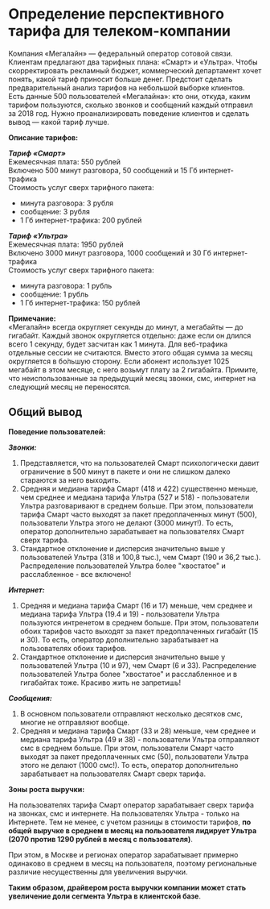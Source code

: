 # Определение перспективного тарифа для телеком-компании

Компания «Мегалайн» — федеральный оператор сотовой связи. Клиентам предлагают два тарифных плана: «Смарт» и «Ультра». Чтобы скорректировать рекламный бюджет, коммерческий департамент хочет понять, какой тариф приносит больше денег.
Предстоит сделать предварительный анализ тарифов на небольшой выборке клиентов. Есть данные 500 пользователей «Мегалайна»: кто они, откуда, каким тарифом пользуются, сколько звонков и сообщений каждый отправил за 2018 год. Нужно проанализировать поведение клиентов и сделать вывод — какой тариф лучше.

**Описание тарифов:**  

***Тариф «Смарт»***  
Ежемесячная плата: 550 рублей  
Включено 500 минут разговора, 50 сообщений и 15 Гб интернет-трафика  
Стоимость услуг сверх тарифного пакета:
- минута разговора: 3 рубля  
- сообщение: 3 рубля  
- 1 Гб интернет-трафика: 200 рублей  

***Тариф «Ультра»***  
Ежемесячная плата: 1950 рублей  
Включено 3000 минут разговора, 1000 сообщений и 30 Гб интернет-трафика  
Стоимость услуг сверх тарифного пакета:
- минута разговора: 1 рубль  
- сообщение: 1 рубль  
- 1 Гб интернет-трафика: 150 рублей  

**Примечание:**  
«Мегалайн» всегда округляет секунды до минут, а мегабайты — до гигабайт. Каждый звонок округляется отдельно: даже если он длился всего 1 секунду, будет засчитан как 1 минута.
Для веб-трафика отдельные сессии не считаются. Вместо этого общая сумма за месяц округляется в бо́льшую сторону. Если абонент использует 1025 мегабайт в этом месяце, с него возьмут плату за 2 гигабайта. Примите, что неиспользованные за предыдущий месяц звонки, смс, интернет на следующий месяц не переносятся.

## Общий вывод

**Поведение пользователей:**

***Звонки:***  

1. Представляется, что на пользователей Смарт психологически давит ограничение в 500 минут в пакете и они не слишком далеко стараются за него выходить.
2. Средняя и медиана тарифа Смарт (418 и 422) существенно меньше, чем среднее и медиана тарифа Ультра (527 и 518) - пользователи Ультра разговаривают в среднем больше. При этом, пользователи тарифа Смарт часто выходят за пакет предоплаченных минут (500), пользователи Ультра этого не делают (3000 минут!). То есть, оператор дополнительно зарабатывает на пользователях Смарт сверх тарифа.  
3. Стандартное отклонение и дисперсия значительно выше у пользователей Ультра (318 и 100,8 тыс.), чем Смарт (190 и 36,2 тыс.). Распределение пользователей Ультра более "хвостатое" и расслабленное - все включено!


***Интернет:***  
1. Средняя и медиана тарифа Смарт (16 и 17) меньше, чем среднее и медиана тарифа Ультра (19.4 и 19) - пользователи Ультра пользуются интренетом в среднем больше. При этом, пользователи обоих тарифов часто выходят за пакет предоплаченных гигабайт (15 и 30). То есть, оператор дополнительно зарабатывает на пользователях обоих тарифов.  
2. Стандартное отклонение и дисперсия значительно выше у пользователей Ультра (10 и 97), чем Смарт (6 и 33). Распределение пользователей Ультра более "хвостатое" и расслабленное и в гигабайтах тоже. Красиво жить не запретишь!

***Сообщения:***  

1. В основном пользователи отправляют несколько десятков смс, многие не отправляют вообще.
2. Средняя и медиана тарифа Смарт (33 и 28) меньше, чем среднее и медиана тарифа Ультра (49 и 38) - пользователи Ультра отправляют смс в среднем больше. При этом, пользователи Смарт часто выходят за пакет предоплаченных смс (50), пользователи Ультра этого не делают (1000 смс!). То есть, оператор дополнительно зарабатывает на пользователях Смарт сверх тарифа.  

**Зоны роста выручки:**

На пользователях тарифа Смарт оператор зарабатывает сверх тарифа на звонках, смс и интернете. На пользователях Ультра - только на Интернете. Тем не менее, с учетом разницы в стоимости тарифов, **по общей выручке в среднем в месяц на пользователя лидирует Ультра (2070 против 1290 рублей в месяц с пользователя)**.  

При этом, в Москве и регионах оператор зарабатывает примерно одинаково в среднем в месяц на пользователя, поэтому региональные различие несущественны для увеличения выручки.

**Таким образом, драйвером роста выручки компании может стать увеличение доли сегмента Ультра в клиентской базе**.